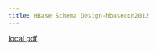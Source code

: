 ```yaml
---
title: HBase Schema Design-hbasecon2012
---
```


[local pdf](../../../pdfs/HBase%20Schema%20Design-hbasecon2012.pdf)
